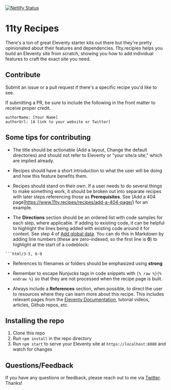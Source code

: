 [![Netlify Status](https://api.netlify.com/api/v1/badges/1dd26105-df12-4845-b473-9fdaa7d92556/deploy-status)](https://app.netlify.com/sites/11ty-recipes/deploys)

# 11ty Recipes

There's a ton of great Eleventy starter kits out there but they're pretty opinionated about their features and dependencies. 11ty.recipies helps you build an Eleventy site from scratch, showing you how to add individual features to craft the exact site you need.

## Contribute

Submit an issue or a pull request if there's a specific recipe you'd like to see.

If submitting a PR, be sure to include the following in the front matter to receive proper credit.

```
authorName: [Your Name]
authorUrl: [A link to your website or Twitter]
```

## Some tips for contributing

- The title should be actionable (Add a layout, Change the default directories) and should not refer to Eleventy or "your site/a site," which are implied already.

- Recipes should have a short introduction to what the user will be doing and how this feature benefits them.

- Recipes should stand on their own. If a user needs to do several things to make something work, it should be broken out into separate recipes with later steps referencing those as **Prerequisites**. See [Add a 404 page]https://www.11ty.recipes/recipes/add-a-404-page/) for an example.

- The **Directions** section should be an ordered list with code samples for each step, where applicable. If adding to existing code, it can be helpful to highlight the lines being added with existing code around it for context. See step 4 of [Add global data](https://www.11ty.recipes/recipes/add-global-data/). You can do this in Markdown by adding line numbers (these are zero-indexed, so the first line is **0**) to highlight at the start of a codeblock:

```
```html/3-5, 6-9
```

- References to filenames or folders should be emphasized using **strong**

- Remember to escape Nunjucks tags in code snippets with `{% raw %}{% endraw %}` so that they are not processed when the recipe page is built.

- Always include a **References** section, when possible, to direct the user to resources where they can learn more about this recipe. This includes relevant pages from the [Eleventy Documentation](https://11ty.dev/docs/), tutorial videos, articles, Github repos, etc.

## Installing the repo

1. Clone this repo
2. Run `npm install` in the repo directory
3. Run `npm start` to serve your Eleventy site at `https://localhost:8080` and watch for changes

## Questions/Feedback

If you have any questions or feedback, please reach out to me via [Twitter](https://twitter.com/peruvianidol). Thanks!
